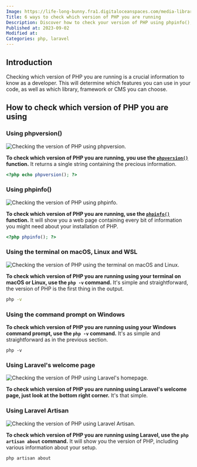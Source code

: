 ```yaml
---
Image: https://life-long-bunny.fra1.digitaloceanspaces.com/media-library/production/59/php-83_p6vkhz.png
Title: 6 ways to check which version of PHP you are running
Description: Discover how to check your version of PHP using phpinfo(), your terminal, Laravel's welcome page, or a Laravel Artisan command.
Published at: 2023-09-02
Modified at: 
Categories: php, laravel
---
```


## Introduction

Checking which version of PHP you are running is a crucial information to know as a developer. This will determine which features you can use in your code, as well as which library, framework or CMS you can choose.

## How to check which version of PHP you are using

### Using phpversion()

![Checking the version of PHP using phpversion.](https://life-long-bunny.fra1.digitaloceanspaces.com/media-library/production/170/conversions/CleanShot_2023-09-02_at_16.49.10_2x_z0shyv-medium.jpg)

**To check which version of PHP you are running, you use the [`phpversion()`](https://www.php.net/phpversion) function.** It returns a single string containing the precious information.

```php
<?php echo phpversion(); ?>
```

### Using phpinfo()

![Checking the version of PHP using phpinfo.](https://life-long-bunny.fra1.digitaloceanspaces.com/media-library/production/171/conversions/CleanShot_2023-09-02_at_16.17.14_2x_gkxt9j-medium.jpg)

**To check which version of PHP you are running, use the [`phpinfo()`](https://www.php.net/phpinfo) function.** It will show you a web page containing every bit of information you might need about your installation of PHP.

```php
<?php phpinfo(); ?>
```

### Using the terminal on macOS, Linux and WSL

![Checking the version of PHP using the terminal on macOS and Linux.](https://life-long-bunny.fra1.digitaloceanspaces.com/media-library/production/172/conversions/CleanShot_2023-09-02_at_16.20.15_2x_yobi06-medium.jpg)

**To check which version of PHP you are running using your terminal on macOS or Linux, use the `php -v` command.** It's simple and straightforward, the version of PHP is the first thing in the output.

```bash
php -v
```

### Using the command prompt on Windows

**To check which version of PHP you are running using your Windows command prompt, use the `php -v` command.** It's as simple and straightforward as in the previous section.

```batch
php -v
```

### Using Laravel's welcome page

![Checking the version of PHP using Laravel's homepage.](https://life-long-bunny.fra1.digitaloceanspaces.com/media-library/production/173/conversions/CleanShot_2023-09-02_at_16.13.39_2x_nz0b7t-medium.jpg)

**To check which version of PHP you are running using Laravel's welcome page, just look at the bottom right corner.** It's that simple.

### Using Laravel Artisan

![Checking the version of PHP using Laravel Artisan.](https://life-long-bunny.fra1.digitaloceanspaces.com/media-library/production/174/conversions/CleanShot_2023-09-02_at_16.14.00_2x_klstth-medium.jpg)

**To check which version of PHP you are running using Laravel, use the `php artisan about` command.** It will show you the version of PHP, including various information about your setup.

```bash
php artisan about
```